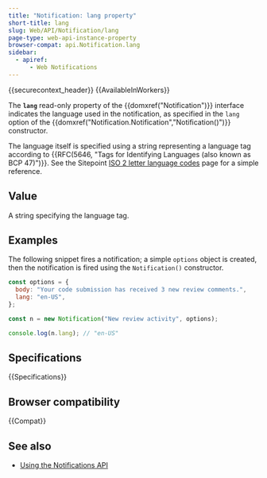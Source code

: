 ```yaml
---
title: "Notification: lang property"
short-title: lang
slug: Web/API/Notification/lang
page-type: web-api-instance-property
browser-compat: api.Notification.lang
sidebar:
  - apiref:
      - Web Notifications
---
```


{{securecontext_header}} {{AvailableInWorkers}}

The **`lang`** read-only property of the
{{domxref("Notification")}} interface indicates the language used in the notification,
as specified in the `lang` option of the
{{domxref("Notification.Notification","Notification()")}} constructor.

The language itself is specified using a string representing a language tag according to {{RFC(5646, "Tags for Identifying Languages (also known as BCP 47)")}}.
See the Sitepoint [ISO 2 letter language codes](https://www.sitepoint.com/iso-2-letter-language-codes/) page for a simple reference.

## Value

A string specifying the language tag.

## Examples

The following snippet fires a notification; a simple `options` object is
created, then the notification is fired using the `Notification()`
constructor.

```js
const options = {
  body: "Your code submission has received 3 new review comments.",
  lang: "en-US",
};

const n = new Notification("New review activity", options);

console.log(n.lang); // "en-US"
```

## Specifications

{{Specifications}}

## Browser compatibility

{{Compat}}

## See also

- [Using the Notifications API](/en-US/docs/Web/API/Notifications_API/Using_the_Notifications_API)
